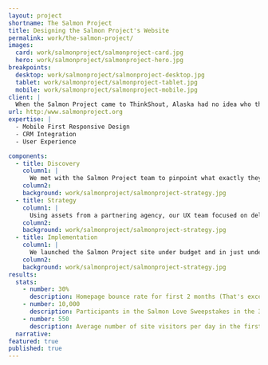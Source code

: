 ```yaml
---
layout: project
shortname: The Salmon Project
title: Designing the Salmon Project's Website
permalink: work/the-salmon-project/
images:
  card: work/salmonproject/salmonproject-card.jpg
  hero: work/salmonproject/salmonproject-hero.jpg
breakpoints:
  desktop: work/salmonproject/salmonproject-desktop.jpg
  tablet: work/salmonproject/salmonproject-tablet.jpg
  mobile: work/salmonproject/salmonproject-mobile.jpg
client: |
  When the Salmon Project came to ThinkShout, Alaska had no idea who they were. The Salmon Project wasn’t even sure who they were themselves.  That needed to change, and fast. This brand new organization needed help building their identity and shaping the results they wanted to achieve, and that’s exactly what we did for them. We launched their site ahead of schedule, under budget, and with a custom-built kickoff Salmon Love sweepstakes application that had 10,000 participants total in the thirty days it ran. Now they’re telling the stories that need to be told and, of course, teaching Alaskans to love and save their salmon. 
url: http:/www.salmonproject.org
expertise: |
  - Mobile First Responsive Design
  - CRM Integration
  - User Experience

components:
  - title: Discovery
    column1: |
      We met with the Salmon Project team to pinpoint what exactly they needed from their new web identity. As this was to be their digital debut, we knew we needed to create something memorable and eye-catching in addition to a solid back end.
    column2: 
    background: work/salmonproject/salmonproject-strategy.jpg
  - title: Strategy
    column1: |
      Using assets from a partnering agency, our UX team focused on delivering an engaging destination that encouraged users to not just look, but explore. Designing in the browser with  mobile-first wireframes was the right call because one third of site traffic during launch week came from mobile users. Through the development of a custom RedHen CRM tool to integrate with the back end of their site, the Salmon Project team was able to cultivate their constituency from day one.
    column2: 
    background: work/salmonproject/salmonproject-strategy.jpg
  - title: Implementation
    column1: |
      We launched the Salmon Project site under budget and in just under eight weeks, kicking off with a Salmon Love sweepstakes tool to help boost participation during the first month of the organization going public. Receiving well over 9,000 responses to the initial campaign, the Salmon Project has been able to focus on new and exciting features to engage an even broader audience.
    column2: 
    background: work/salmonproject/salmonproject-strategy.jpg 
results:
  stats:
    - number: 30%
      description: Homepage bounce rate for first 2 months (That's excellent!)
    - number: 10,000
      description: Participants in the Salmon Love Sweepstakes in the 30 days following the website launch
    - number: 550
      description: Average number of site visitors per day in the first week
  narrative:
featured: true
published: true
---
```



